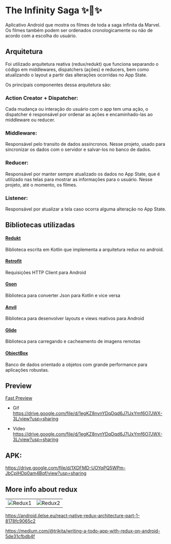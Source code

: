 # The Infinity Saga :sparkles::mechanical_arm::sparkles:

Aplicativo Android que mostra os filmes de toda a saga infinita da Marvel. Os filmes também podem ser ordenados cronologicamente ou não de acordo com a escolha do usuário.

## Arquitetura
Foi utilizado arquitetura reativa (redux/redukt) que funciona separando o código em middlewares, dispatchers (ações) e reducers, bem como atualizando o layout a partir das alterações ocorridas no App State.

Os principais componentes dessa arquitetura são:
### Action Creator + Dispatcher:

Cada mudança ou interação do usuário com o app tem uma ação, o dispatcher é responsável por ordenar as ações e encaminhado-las ao middleware ou reducer.

### Middleware:

Responsável pelo transito de dados assíncronos. Nesse projeto, usado para sincronizar os dados com o servidor e salvar-los no banco de dados. 

### Reducer:

Responsável por manter sempre atualizado os dados no App State, que é utilizado nas telas para mostrar as informações para o usuário. Nesse projeto, até o momento, os filmes.

### Listener:

Responsável por atualizar a tela caso ocorra alguma alteração no App State.

## Bibliotecas utilizadas

#### [Redukt](https://github.com/raulccabreu/redukt)
Biblioteca escrita em Kotlin que implementa a arquitetura redux no android.

#### [Retrofit](https://square.github.io/retrofit/)
Requisições HTTP Client para Android

#### [Gson](https://github.com/google/gson)
Biblioteca para converter Json para Kotlin e vice versa

#### [Anvil](http://trikita.co/anvil/)
Biblioteca para desenvolver layouts e views reativos para Android

#### [Glide](https://github.com/bumptech/glide)
Biblioteca para carregando e cacheamento de imagens remotas

#### [ObjectBox](https://github.com/objectbox/objectbox-java)
Banco de dados orientado a objetos com grande performance para aplicações robustas.


## Preview

[Fast Preview](https://imgur.com/bWIYgIZ.gif)

- Gif
https://drive.google.com/file/d/1egKZ8nvnYDqDqd6J7IJxYmf6O7JWX-3L/view?usp=sharing

- Video
https://drive.google.com/file/d/1egKZ8nvnYDqDqd6J7IJxYmf6O7JWX-3L/view?usp=sharing

## APK:
https://drive.google.com/file/d/1XDFMD-UOYqPQ5WPm-JbCplHDp0am4Bqf/view?usp=sharing

## More info about redux

|  |  |
| ------------- |:-------------:|
|![Redux1](https://community.theforeman.org/uploads/default/original/2X/5/53a41b947c614984b25fd350859a82f4a8600d05.png)|![Redux2](https://imgur.com/Es0p9gy.png)|

https://android.jlelse.eu/react-native-redux-architecture-part-1-8178fc9065c2

https://medium.com/@trikita/writing-a-todo-app-with-redux-on-android-5de31cfbdb4f
